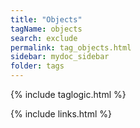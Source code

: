 ```yaml
---
title: "Objects"
tagName: objects 
search: exclude
permalink: tag_objects.html
sidebar: mydoc_sidebar
folder: tags
---
```

{% include taglogic.html %}

{% include links.html %}
